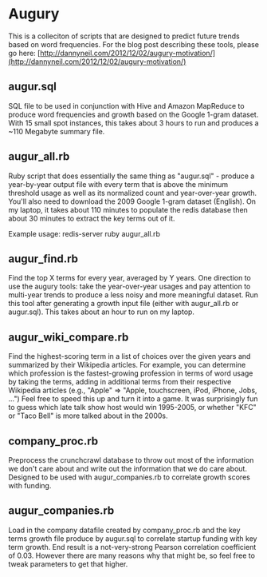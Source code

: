 Augury
======

This is a colleciton of scripts that are designed to predict future trends based on word frequencies.  For the blog post describing these tools, please go here:
[http://dannyneil.com/2012/12/02/augury-motivation/](http://dannyneil.com/2012/12/02/augury-motivation/)

## augur.sql
SQL file to be used in conjunction with Hive and Amazon MapReduce to produce word frequencies and growth based on the Google 1-gram dataset.  With 15 small spot instances, this takes about 3 hours to run and produces a ~110 Megabyte summary file.

## augur\_all.rb
Ruby script that does essentially the same thing as "augur.sql" - produce a year-by-year output file with every term that is above the minimum threshold usage as well as its normalized count and year-over-year growth.  You'll also need to download the 2009 Google 1-gram dataset (English).  On my laptop, it takes about 110 minutes to populate the redis database then about 30 minutes to extract the key terms out of it.

Example usage:
redis-server
ruby augur\_all.rb

## augur\_find.rb
Find the top X terms for every year, averaged by Y years.
One direction to use the augury tools: take the year-over-year usages and pay attention to multi-year trends to produce a less noisy and more meaningful dataset.  Run this tool after generating a growth input file (either with augur\_all.rb or augur.sql).  This takes about an hour to run on my laptop.

## augur\_wiki\_compare.rb
Find the highest-scoring term in a list of choices over the given years and summarized by their Wikipedia articles.
For example, you can determine which profession is the fastest-growing profession in terms of word usage by taking the terms, adding in additional terms from their respective Wikipedia articles (e.g., "Apple" => "Apple, touchscreen, iPod, iPhone, Jobs, ...")  Feel free to speed this up and turn it into a game.  It was surprisingly fun to guess which late talk show host would win 1995-2005, or whether "KFC" or "Taco Bell" is more talked about in the 2000s.

## company\_proc.rb
Preprocess the crunchcrawl database to throw out most of the information we don't care about and write out the information that we do care about.  Designed to be used with augur\_companies.rb to correlate growth scores with funding.

## augur\_companies.rb
Load in the company datafile created by company\_proc.rb and the key terms growth file produce by augur.sql to correlate startup funding with key term growth.  End result is a not-very-strong Pearson correlation coefficient of 0.03.  However there are many reasons why that might be, so feel free to tweak parameters to get that higher.
